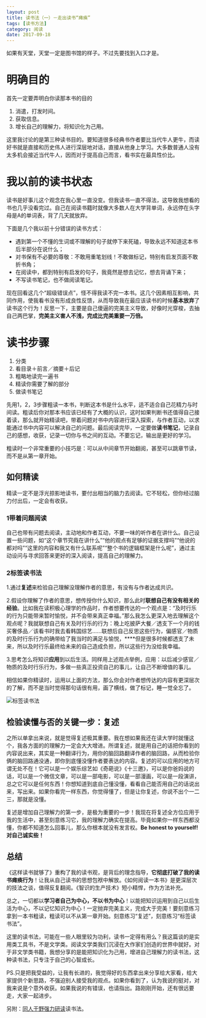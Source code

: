 ```yaml
---
layout: post
title: 读书法（一）－走出读书“瘫痪”
tags: [读书方法]
category: 阅读
date: 2017-09-18
---
```

如果有天堂，天堂一定是图书馆的样子。不过先要找到入口才是。

# 明确目的
首先一定要弄明白你读那本书的目的

1. 消遣，打发时间。
2. 获取信息。
3. 增长自己的理解力，将知识化为己用。

这里我讨论的是第三种读书目的。要知道很多经典书作者要比当代牛人更牛，而读好书就是直接和历史伟人进行深层地对话，直接从他身上学习。大多数普通人没有太多机会接近当代牛人，因而对于提高自己而言，看书实在最具性价比。

# 我以前的读书状态

读书是好事儿这个观念在我心里一直没变。但我读书一直不得法，这导致我想看的书也几乎没看完过。自己在阅读书籍时就像大多数人在大学背单词，永远停在头字母是A的单词表，背了几天就放弃。

下面是几个我以前十分错误的读书方式：
 
* 遇到第一个不懂的生词或不理解的句子就停下来死磕，导致永远不知道这本书后半部分在说什么；
* 对书保有不必要的尊敬：不敢用重笔划线！不敢做标记，特别有启发页面不敢折书角；
* 在阅读中，都到特别有启发的句子，我竟然是想去记忆，想去背诵下来；
* 不写读书笔记，也不做阅读笔记。

现在回看这几个“超级错误点”，怪不得我读不完一本书。这几个因素相互影响，共同作用，使我看书没有形成良性反馈，从而导致我在最应该读书的时候**基本放弃**了读书这个行为！反思一下，主要是自己傻逼的完美主义导致，好像时光穿梭，去抽自己两巴掌，**完美主义害人不浅，完成比完美重要一万倍。**

# 读书步骤

1. 分类
2. 看目录＋前言／摘要＋后记
3. 粗略地读完一遍书
4. 精读你需要了解的部分
5. 做读书笔记

先用1，2，3步骤粗读一本书，判断这本书是什么水平，适不适合自己花精力与时间读。粗读后你对那本书应该已经有了大概的认识，这时如果判断书还值得自己接着读，那么就开始精读吧，带着问题对书中内容进行深入探索，与作者互动，以求能通过书中内容可以解决自己的问题。最后阅读完毕，一定要做**读书笔记**，记录自己的感想，收获，记录一切你与书之间的互动。不要忘记，输出是更好的学习。

粗读时一个非常重要的小技巧是：可以从中间章节开始翻阅，甚至可以跳章节读，而不是从第一章开始。

## 如何精读
精读一定不是浮光掠影地读书，要付出相当的脑力去阅读。它不轻松，但你经过脑力付出后，一定会有收获。
### 1带着问题阅读
自己也带有问题去阅读，主动地和作者互动，不要一味的听作者在讲什么。自己设置一些问题，如“这个章节究竟在讲什么”“他的观点有足够的证据支撑吗”“他说的都对吗”“这里的内容和我又有什么联系呢”“整个书的逻辑框架是什么呢”，通过主动设问与寻求回答来更好的深入阅读，提高自己的理解力。
### 2标签读书法
1.通过**复述**来检验自己理解没理解作者的意思，有没有与作者达成共识。

2.假设你理解了作者的意思，想传授你什么知识，那么此时**联想自己有没有相关的经验**。比如我在读积极心理学的作品时，作者想要传达的一个观点是：“及时行乐的行为只能带来暂时愉悦，并不会带来真正幸福。”那么我怎么更深入地去理解这个观点呢？我就联想自己有关及时行乐的行为：晚上吃披萨大餐／透支下一个月的钱买奢侈品／该看书时我去看韩国综艺......联想后自己反思这些行为，偏感官／物质的及时行乐行为的确带给了我当时的满足与愉悦，****但是很多时候都透支了未来，所以及时行乐最终给未来的自己造成负担，所以这些行为没给我幸福。

3.思考怎么将知识**应用**到以后生活。同样用上述观点举例，应用：以后减少感官／物质的及时行乐行为，多做一些真正投资自己的事儿，让自己不断增值的事儿。

相信如果你精读时，运用以上面的方法，那么你会对作者想传达的内容有更深层次的了解，而不是当时觉得那句话很有用，画了横线，做了标记，睡一觉全忘了。

![](<https:/github.com/BleuHu/BleuHu.github.io/blob/master/_posts/media/15055754507526/FullSizeRender%202.jpg?raw=true/FullSizeRender 2.jpg> "标签读书法")
## 检验读懂与否的关键一步：复述

之所以单拿出来说，就是觉得复述极其重要。我在想如果我还在读大学时就懂这个，我各方面的的理解力一定会大大增进。所谓复述，就是用自己的话把你看到的内容说出来，其实是一种翻译行为，用你的脑回路翻译作者的脑回路，从而检验你俩的脑回路通没通，即你到底懂没懂作者要表达的内容。复述的可以应用的地方可谓无处不在！它可以是一个娱乐综艺如《奇葩说》《十三邀》，可以是你爸妈说的话，可以是一个微信文章，可以是一部电影，可以是一部漫画，可以是一段演讲，总之它可以是任何东西！你想知道到底自己懂没懂，看看自己能否用自己的话说出来，写出来。如果你看完一样东西，你觉得懂了，但是让你复述，你说不出个一二三，那就是没懂。

复述是增加自己理解力的第一步，是极为重要的一步！我现在将复述全方位应用于我的生活中，甚至刻意练习它，我的理解力确实在提高。毕竟如果你一样东西都没懂，你都不知道怎么回事儿，那么你根本就没有发言权。**Be honest to yourself!对自己诚实些！**

## 总结
《这样读书就够了》重构了我的读书观，是背后的理念指导，**它彻底打破了我的读书瘫痪行为**！让我从自己读书的思想包袱中解放。《如何阅读一本书》是更深层次的技法之谈，值得反复翻阅。《智识的生产技术》短小精悍，作为方法补充。

总之，一切都以**学习者自己为中心，不以书为中心**！以能把知识运用到自己以后生活为中心，不以记忆知识为中心！一定抛弃完美主义，完成大于完美！要刻意练习拿到一本书粗读，粗读可以不从第一章开始。刻意练习“复述”，刻意练习“标签读书法”。

这里的读书法，可能在一些人眼里较为功利，读书一定得有用么？我这篇谈的是实用类工具书，不是文学类。阅读文学类我们沉浸在大作家们创造的世界中就好。对于非文学类书籍，我想分享的是能把知识化为己用，增进自己理解力的读书法，这种读书法，只专注于自己的心智成长。

PS.只是把我受益的，让我有长进的，我觉得好的东西拿出来分享给大家看，给大家提供个新思路，不强迫别人接受我的观点。如果你看到了，认为我说的挺对，对我来说是个意外收获。如果我说的有错误，也请指出。路刚刚开始，还有很远要走，大家一起进步。
 
另附：[同人于野强力研读](http://www.geekonomics10000.com/376)读书法。
